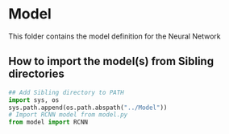 # Model

This folder contains the model definition for the Neural Network

## How to import the model(s) from Sibling directories
```python
## Add Sibling directory to PATH
import sys, os
sys.path.append(os.path.abspath("../Model"))
# Import RCNN model from model.py
from model import RCNN
```
